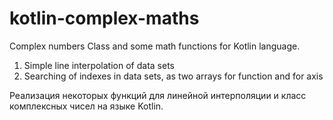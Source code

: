 # kotlin-complex-maths
Complex numbers Class and some math functions for Kotlin language.
1) Simple line interpolation of data sets
2) Searching of indexes in data sets, as two arrays for function and for axis

Реализация некоторых функций для линейной интерполяции и класс комплексных чисел на языке Kotlin.
